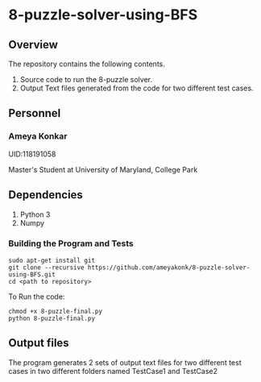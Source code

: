 # 8-puzzle-solver-using-BFS

## Overview
The repository contains the following contents.

1. Source code to run the 8-puzzle solver.
2. Output Text files generated from the code for two different test cases. 

## Personnel
### Ameya Konkar 

UID:118191058

Master's Student at University of Maryland, College Park

## Dependencies 

1. Python 3
2. Numpy

### Building the Program and Tests

```
sudo apt-get install git
git clone --recursive https://github.com/ameyakonk/8-puzzle-solver-using-BFS.git
cd <path to repository>
```
To Run the code:
```
chmod +x 8-puzzle-final.py
python 8-puzzle-final.py 
```

## Output files
The program generates 2 sets of output text files for two different test cases in two different folders named TestCase1 and TestCase2
